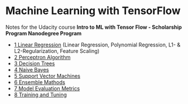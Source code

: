 # Machine Learning with TensorFlow

Notes for the Udacity course **Intro to ML with Tensor Flow - Scholarship Program Nanodegree Program**

* [1 Linear Regression](https://nbviewer.jupyter.org/github/thomd/udacity-ml-with-tensor-flow/blob/main/1-linear-regression.ipynb) (Linear Regression, Polynomial Regression, L1- & L2-Regularization, Feature Scaling)
* [2 Perceptron  Algorithm](https://nbviewer.jupyter.org/github/thomd/udacity-ml-with-tensor-flow/blob/main/2-perceptron-algorithm.ipynb)
* [3 Decision Trees](https://nbviewer.jupyter.org/github/thomd/udacity-ml-with-tensor-flow/blob/main/3-decision-trees.ipynb)
* [4 Naive Bayes](https://nbviewer.jupyter.org/github/thomd/udacity-ml-with-tensor-flow/blob/main/4-naive-bayes.ipynb)
* [5 Support Vector Machines](https://nbviewer.jupyter.org/github/thomd/udacity-ml-with-tensor-flow/blob/main/5-support-vector-machines.ipynb)
* [6 Ensemble Mathods](https://nbviewer.jupyter.org/github/thomd/udacity-ml-with-tensor-flow/blob/main/6-ensemble-methods.ipynb)
* [7 Model Evaluation Metrics](https://nbviewer.jupyter.org/github/thomd/udacity-ml-with-tensor-flow/blob/main/7-model-evaluation-metrics.ipynb)
* [8 Training and Tuning](https://nbviewer.jupyter.org/github/thomd/udacity-ml-with-tensor-flow/blob/main/8-training-and-tuning.ipynb)
